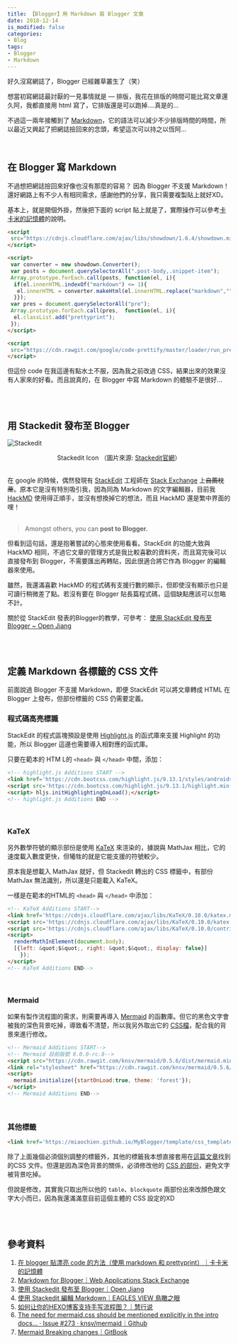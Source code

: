```yaml
---
title: 【Blogger】用 Markdown 寫 Blogger 文章
date: 2018-12-14
is_modified: false
categories:
- Blog
tags:
- Blogger
- Markdown
--- 
```


好久沒寫網誌了，Blogger 已經雜草叢生了（笑）
 
想當初寫網誌最討厭的一見事情就是 — <span class='highlighting'>排版</span>，我花在排版的時間可能比寫文章還久阿，我都直接用 html 寫了，它排版還是可以跑掉....真是的...
 
不過這一兩年接觸到了 <span class='highlighting'>[Markdown](https://markdown.tw/)</span>，它的語法可以減少不少排版時間的時間，所以最近又興起了把網誌撿回來的念頭，希望這次可以持之以恆阿...

<!--more-->
<br> 

## 在 Blogger 寫 Markdown
不過想把網誌撿回來好像也沒有那麼的容易？ <span class='highlighting'>因為 Blogger 不支援 Markdown！</span> 還好網路上有不少人有相同需求，感謝他們的分享，我只需要複製貼上就好XD。

基本上，就是開個外掛，然後把下面的 script 貼上就是了，實際操作可以參考[卡卡米的記憶體](http://etrex.blogspot.com/2017/03/blogger-code-markdown-prettyprint.html)的說明。

```html
<script
 src="https://cdnjs.cloudflare.com/ajax/libs/showdown/1.6.4/showdown.min.js">
</script>  

<script>  
 var converter = new showdown.Converter();  
 var posts = document.querySelectorAll(".post-body,.snippet-item");
 Array.prototype.forEach.call(posts, function(el, i){  
  if(el.innerHTML.indexOf("markdown") <= 1){ 
   el.innerHTML = converter.makeHtml(el.innerHTML.replace("markdown",""));  
  }});  
 var pres = document.querySelectorAll("pre"); 
 Array.prototype.forEach.call(pres,  function(el, i){ 
  el.classList.add("prettyprint");  
 });  
</script>  

<script  
 src="https://cdn.rawgit.com/google/code-prettify/master/loader/run_prettify.js?skin=sunburst">
</script>
```  

但這份 code 在我這邊有點水土不服，因為我之前改過 CSS，結果出來的效果沒有人家來的好看。而且說真的，在 Blogger 中寫 Markdown 的體驗不是很好...


<br><br>

## 用 Stackedit 發布至 Blogger 
![Stackedit](https://stackedit.io/res-min/img/logo.svg)
<center class="imgtext">   Stackedit Icon （圖片來源: <a href="https://stackedit.io/" class="imgtext">Stackedit官網</a>）</center>

<br> 在 google 的時候，偶然發現有 [StackEdit](https://stackedit.io/)  工程師在 [Stack Exchange](https://webapps.stackexchange.com/questions/40737/markdown-for-blogger) 上~~自薦枕蓆~~。原本它是沒有特別吸引我，因為同為 Markdown 的文字編輯器，目前我 [HackMD](https://hackmd.io/) 使用得正順手，並沒有想換掉它的想法，而且 HackMD 還是繁中界面的哩！ <br><br>


>  Amongst others, you can **post to Blogger.**

但看到這句話，還是抱著嘗試的心態來使用看看。StackEdit 的功能大致與 HackMD 相同，不過它文章的管理方式是我比較喜歡的資料夾，而且寫完後可以直接發布到 Blogger，不需要匯出再轉貼，因此很適合將它作為 Blogger 的編輯器來使用。

雖然，我還滿喜歡 HackMD 的程式碼有支援行數的顯示，但即使沒有顯示也只是可讀行稍微差了點。若沒有要在 Blogger 貼長篇程式碼，這個缺點應該可以忽略不計。
 
關於從 StackEdit 發表的Blogger的教學，可參考： [使用 StackEdit 發布至 Blogger ~ Open Jiang](http://jeffyon.blogspot.com/2015/05/stackedit-bloggermd.html)

<br><br>

## 定義 Markdown 各標籤的 CSS 文件
前面說過 Blogger 不支援 Markdown，即便 StackEdit 可以將文章轉成 HTML 在 Blogger 上發布，但部份標籤的 CSS 仍需要定義。<br>


### 程式碼高亮標識
StackEdit 的程式區塊預設是使用 [Highlight.js](https://highlightjs.org/) 的函式庫來支援
Highlight 的功能，所以 Blogger 這邊也需要導入相對應的函式庫。

只要在範本的 HTM L的 ``<head>`` 與 ``</head>`` 中間，添加：

```html
<!-- highlight.js Additions START -->
<link href='https://cdn.bootcss.com/highlight.js/9.13.1/styles/androidstudio.min.css' rel='stylesheet'/>
<script src='https://cdn.bootcss.com/highlight.js/9.13.1/highlight.min.js'/>
<script> hljs.initHighlightingOnLoad();</script>
<!-- highlight.js Additions END -->
``` 

<br>

### KaTeX
另外數學符號的顯示部份是使用 [KaTeX](https://khan.github.io/KaTeX/) 來渲染的，據說與 MathJax 相比，它的速度載入數度更快，但犧牲的就是它能支援的符號較少。

原本我是想載入 MathJax 就好，但 Stackedit 轉出的 CSS 標籤中，有部份 MathJax 無法識別，所以還是只能載入 KaTeX。

一樣是在範本的HTML的 ``<head>`` 與 ``</head>`` 中添加：

```html
<!-- KaTeX Additions START-->
<link href='https://cdnjs.cloudflare.com/ajax/libs/KaTeX/0.10.0/katex.min.css' rel='stylesheet'/>
<script src='https://cdnjs.cloudflare.com/ajax/libs/KaTeX/0.10.0/katex.min.js'/>
<script src='https://cdnjs.cloudflare.com/ajax/libs/KaTeX/0.10.0/contrib/auto-render.min.js'/>
<script>
  renderMathInElement(document.body);
  [{left: &quot;$&quot;, right: &quot;$&quot;, display: false}]
	});
</script>
<!-- KaTeX Additions END-->
```

<br>

### Mermaid
如果有製作流程圖的需求，則需要再導入 [Mermaid](https://mermaidjs.github.io/) 的函數庫。但它的黑色文字會被我的深色背景吃掉，導致看不清楚，所以我另外取出它的 [CSS檔](https://cdn.rawgit.com/knsv/mermaid/7.0.0/dist/mermaid.forest.css)，配合我的背景來進行修改。

```html
<!-- Mermaid Additions START-->
<!-- Mermaid 目前版號 8.0.0-rc.8-->
<script src="https://cdn.rawgit.com/knsv/mermaid/0.5.6/dist/mermaid.min.js"></script>
<link rel="stylesheet" href="https://cdn.rawgit.com/knsv/mermaid/0.5.6/dist/mermaid.css">
<script>
  mermaid.initialize({startOnLoad:true, theme: 'forest'});
</script>
<!-- Mermaid Additions END--> 
```

<br>

### 其他標籤
```html
<link href='https://miaochien.github.io/MyBlogger/template/css_template/markDown.css?raw=1' rel='stylesheet'  type='text/css'/>
```

除了上面幾個必須個別調整的標籤外，其他的標籤我本想直接套用在[這篇文章](http://map-testing.blogspot.com/2016/08/hello_23.html)找到的CSS 文件。但還是因為深色背景的關係，必須修改他的 [CSS 的部份](https://miaochien.github.io/MyBlogger/template/css_template/markDown.css?raw=1)，避免文字被背景吃掉。

但說是修改，其實我只取出所以他的 ``table``、``blockquote`` 兩部份出來改顏色跟文字大小而已，因為我還滿滿意目前這個主體的 CSS 設定的XD


<br><br> 

## 參考資料 
1. [在 blogger 貼漂亮 code 的方法（使用 markdown 和 prettyprint）｜卡卡米的記憶體](http://etrex.blogspot.com/2017/03/blogger-code-markdown-prettyprint.html)
2. [Markdown for Blogger｜Web Applications Stack Exchange](https://webapps.stackexchange.com/questions/40737/markdown-for-blogger)
3. [使用 Stackedit 發布至 Blogger｜Open Jiang](http://jeffyon.blogspot.com/2015/05/stackedit-bloggermd.html)
4. [使用 Stackedit 編輯 Markdown｜EAGLES VIEW 鳥瞰之眼](http://map-testing.blogspot.com/2016/08/hello_23.html)
5. [如何让你的HEXO博客支持手写流程图？｜慧行说](https://www.liuyude.com/How_to_make_your_HEXO_blog_support_handwriting_flowchart.html)
6. [The need for mermaid.css should be mentioned explicitly in the intro docs... · Issue #273 · knsv/mermaid｜Github](https://github.com/knsv/mermaid/issues/273)
7. [Mermaid Breaking changes｜GitBook](
https://mermaidjs.github.io/breakingChanges.html) 